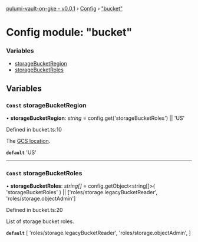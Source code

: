 [pulumi-vault-on-gke - v0.0.1](../../README.md) › [Config](../README.md) › ["bucket"](_bucket_.md)

# Config module: "bucket"

### Variables

* [storageBucketRegion](_bucket_.md#const-storagebucketregion)
* [storageBucketRoles](_bucket_.md#const-storagebucketroles)

## Variables

### `Const` storageBucketRegion

• **storageBucketRegion**: *string* = config.get('storageBucketRoles') || 'US'

Defined in bucket.ts:10

The [GCS location](https://cloud.google.com/storage/docs/bucket-locations).

**`default`** 'US'

___

### `Const` storageBucketRoles

• **storageBucketRoles**: *string[]* = config.getObject<string[]>(
  'storageBucketRoles'
) || ['roles/storage.legacyBucketReader', 'roles/storage.objectAdmin']

Defined in bucket.ts:20

List of storage bucket roles.

**`default`** 
[
  'roles/storage.legacyBucketReader',
  'roles/storage.objectAdmin',
]
